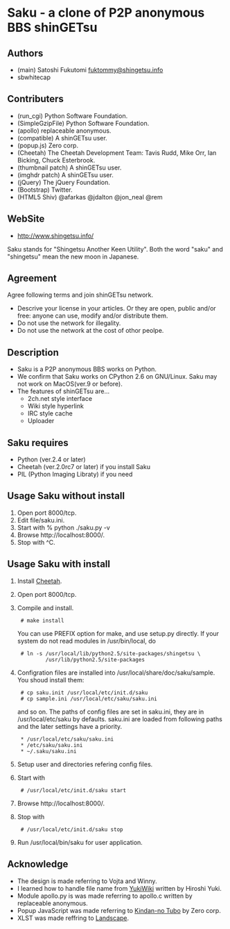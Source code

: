 Saku - a clone of P2P anonymous BBS shinGETsu
=============================================

Authors
-------
* (main) Satoshi Fukutomi <fuktommy@shingetsu.info>
* sbwhitecap

Contributers
------------
* (run_cgi) Python Software Foundation.
* (SimpleGzipFile) Python Software Foundation.
* (apollo) replaceable anonymous.
* (compatible) A shinGETsu user.
* (popup.js) Zero corp.
* (Cheetah) The Cheetah Development Team:
  Tavis Rudd, Mike Orr, Ian Bicking, Chuck Esterbrook.
* (thumbnail patch) A shinGETsu user.
* (imghdr patch) A shinGETsu user.
* (jQuery) The jQuery Foundation.
* (Bootstrap) Twitter.
* (HTML5 Shiv) @afarkas @jdalton @jon_neal @rem

WebSite
-------
* http://www.shingetsu.info/


Saku stands for "Shingetsu Another Keen Utility".
Both the word "saku" and "shingetsu" mean the new moon in Japanese.

Agreement
---------
Agree following terms and join shinGETsu network.

* Descrive your license in your articles.
  Or they are open, public and/or free:
  anyone can use, modify and/or distribute them.
* Do not use the network for illegality.
* Do not use the network at the cost of othor peolpe.

Description
-----------
* Saku is a P2P anonymous BBS works on Python.
* We confirm that Saku works on CPython 2.6 on GNU/Linux.
    Saku may not work on MacOS(ver.9 or before).
* The features of shinGETsu are...
    * 2ch.net style interface
    * Wiki style hyperlink
    * IRC style cache
    * Uploader

Saku requires
-------------
* Python (ver.2.4 or later)
* Cheetah (ver.2.0rc7 or later) if you install Saku
* PIL (Python Imaging Libraty) if you need

Usage Saku without install
--------------------------
1. Open port 8000/tcp.
2. Edit file/saku.ini.
3. Start with
        % python ./saku.py -v
4. Browse http://localhost:8000/.
5. Stop with ^C.

Usage Saku with install
-----------------------
1. Install [Cheetah](http://www.cheetahtemplate.org/).
2. Open port 8000/tcp.
3. Compile and install.

        # make install
   You can use PREFIX option for make, and use setup.py directly.
   If your system do not read modules in /usr/bin/local, do

        # ln -s /usr/local/lib/python2.5/site-packages/shingetsu \
                /usr/lib/python2.5/site-packages

4. Configration files are installed into /usr/local/share/doc/saku/sample.
   You shoud install them:

        # cp saku.init /usr/local/etc/init.d/saku
        # cp sample.ini /usr/local/etc/saku/saku.ini
        
   and so on.
   The paths of config files are set in saku.ini,
   they are in /usr/local/etc/saku by defaults.
   saku.ini are loaded from following paths and the later settings have a priority.

        * /usr/local/etc/saku/saku.ini
        * /etc/saku/saku.ini
        * ~/.saku/saku.ini

5. Setup user and directories refering config files.
6. Start with

        # /usr/local/etc/init.d/saku start

7. Browse http://localhost:8000/.
8. Stop with

        # /usr/local/etc/init.d/saku stop

9. Run /usr/local/bin/saku for user application.

Acknowledge
-----------
* The design is made referring to Vojta and Winny.
* I learned how to handle file name from [YukiWiki](http://www.hyuki.com/yukiwiki/)
  written by Hiroshi Yuki.
* Module apollo.py is was made referring to apollo.c
  written by replaceable anonymous.
* Popup JavaScript was made referring to [Kindan-no Tubo](http://tubo.80.kg/) by Zero corp.
* XLST was made reffring to [Landscape](http://sonic64.com/2005-03-16.html).

